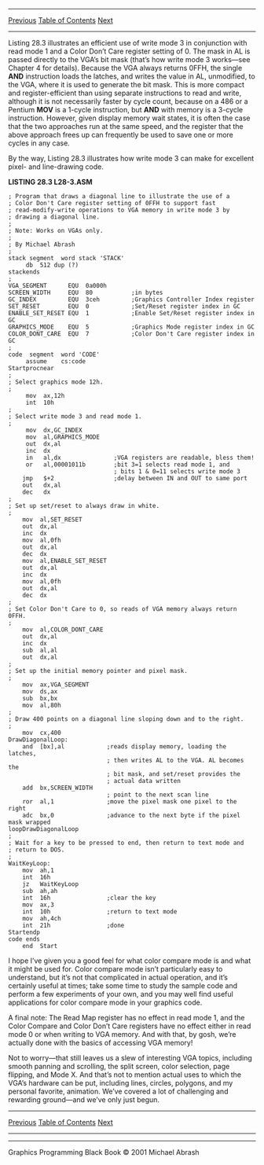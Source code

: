   ------------------------ --------------------------------- --------------------
  [Previous](28-04.html)   [Table of Contents](index.html)   [Next](29-01.html)
  ------------------------ --------------------------------- --------------------

Listing 28.3 illustrates an efficient use of write mode 3 in conjunction
with read mode 1 and a Color Don’t Care register setting of 0. The mask
in AL is passed directly to the VGA’s bit mask (that’s how write mode 3
works—see Chapter 4 for details). Because the VGA always returns 0FFH,
the single **AND** instruction loads the latches, and writes the value
in AL, unmodified, to the VGA, where it is used to generate the bit
mask. This is more compact and register-efficient than using separate
instructions to read and write, although it is not necessarily faster by
cycle count, because on a 486 or a Pentium **MOV** is a 1-cycle
instruction, but **AND** with memory is a 3-cycle instruction. However,
given display memory wait states, it is often the case that the two
approaches run at the same speed, and the register that the above
approach frees up can frequently be used to save one or more cycles in
any case.

By the way, Listing 28.3 illustrates how write mode 3 can make for
excellent pixel- and line-drawing code.

**LISTING 28.3 L28-3.ASM**

    ; Program that draws a diagonal line to illustrate the use of a
    ; Color Don't Care register setting of 0FFH to support fast
    ; read-modify-write operations to VGA memory in write mode 3 by
    ; drawing a diagonal line.
    ;
    ; Note: Works on VGAs only.
    ;
    ; By Michael Abrash
    ;
    stack segment  word stack 'STACK'
         db  512 dup (?)
    stackends
    ;
    VGA_SEGMENT      EQU  0a000h
    SCREEN_WIDTH     EQU  80           ;in bytes
    GC_INDEX         EQU  3ceh         ;Graphics Controller Index register
    SET_RESET        EQU  0            ;Set/Reset register index in GC
    ENABLE_SET_RESET EQU  1            ;Enable Set/Reset register index in GC
    GRAPHICS_MODE    EQU  5            ;Graphics Mode register index in GC
    COLOR_DONT_CARE  EQU  7            ;Color Don't Care register index in GC
    ;
    code  segment  word 'CODE'
         assume    cs:code
    Startprocnear
    ;
    ; Select graphics mode 12h.
    ;
         mov  ax,12h
         int  10h
    ;
    ; Select write mode 3 and read mode 1.
    ;
         mov  dx,GC_INDEX
         mov  al,GRAPHICS_MODE
         out  dx,al
         inc  dx
         in   al,dx               ;VGA registers are readable, bless them!
         or   al,00001011b        ;bit 3=1 selects read mode 1, and
                                  ; bits 1 & 0=11 selects write mode 3
        jmp   $+2                 ;delay between IN and OUT to same port
        out   dx,al
        dec   dx
    ;
    ; Set up set/reset to always draw in white.
    ;
        mov  al,SET_RESET
        out  dx,al
        inc  dx
        mov  al,0fh
        out  dx,al
        dec  dx
        mov  al,ENABLE_SET_RESET
        out  dx,al
        inc  dx
        mov  al,0fh
        out  dx,al
        dec  dx
    ;
    ; Set Color Don't Care to 0, so reads of VGA memory always return 0FFH.
    ;
        mov  al,COLOR_DONT_CARE
        out  dx,al
        inc  dx
        sub  al,al
        out  dx,al
    ;
    ; Set up the initial memory pointer and pixel mask.
    ;
        mov  ax,VGA_SEGMENT
        mov  ds,ax
        sub  bx,bx
        mov  al,80h
    ;
    ; Draw 400 points on a diagonal line sloping down and to the right.
    ;
        mov  cx,400
    DrawDiagonalLoop:
        and  [bx],al            ;reads display memory, loading the latches,
                                ; then writes AL to the VGA. AL becomes the
                                ; bit mask, and set/reset provides the
                                ; actual data written
        add  bx,SCREEN_WIDTH
                                ; point to the next scan line
        ror  al,1               ;move the pixel mask one pixel to the right
        adc  bx,0               ;advance to the next byte if the pixel mask wrapped
    loopDrawDiagonalLoop
    ;
    ; Wait for a key to be pressed to end, then return to text mode and
    ; return to DOS.
    ;
    WaitKeyLoop:
        mov  ah,1
        int  16h
        jz   WaitKeyLoop
        sub  ah,ah
        int  16h                ;clear the key
        mov  ax,3
        int  10h                ;return to text mode
        mov  ah,4ch
        int  21h                ;done
    Startendp
    code ends
        end  Start

I hope I’ve given you a good feel for what color compare mode is and
what it might be used for. Color compare mode isn’t particularly easy to
understand, but it’s not that complicated in actual operation, and it’s
certainly useful at times; take some time to study the sample code and
perform a few experiments of your own, and you may well find useful
applications for color compare mode in your graphics code.

A final note: The Read Map register has no effect in read mode 1, and
the Color Compare and Color Don’t Care registers have no effect either
in read mode 0 or when writing to VGA memory. And with that, by gosh,
we’re actually done with the basics of accessing VGA memory!

Not to worry—that still leaves us a slew of interesting VGA topics,
including smooth panning and scrolling, the split screen, color
selection, page flipping, and Mode X. And that’s not to mention actual
uses to which the VGA’s hardware can be put, including lines, circles,
polygons, and my personal favorite, animation. We’ve covered a lot of
challenging and rewarding ground—and we’ve only just begun.

  ------------------------ --------------------------------- --------------------
  [Previous](28-04.html)   [Table of Contents](index.html)   [Next](29-01.html)
  ------------------------ --------------------------------- --------------------

* * * * *

Graphics Programming Black Book © 2001 Michael Abrash
